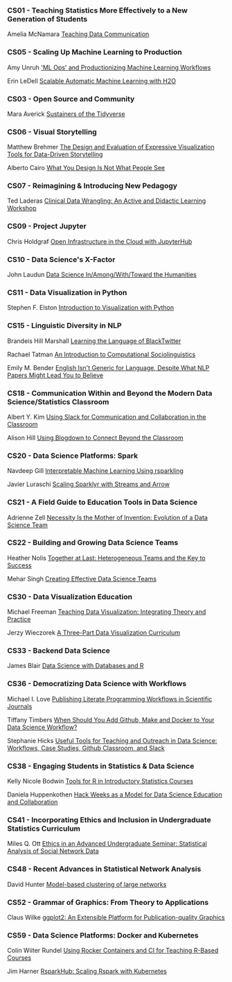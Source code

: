 ### CS01 - Teaching Statistics More Effectively to a New Generation of Students
Amelia McNamara [Teaching Data Communication](https://www.amelia.mn/TeachingDataCommunication.pdf)

### CS05 - Scaling Up Machine Learning to Production
Amy Unruh ['ML Ops' and Productionizing Machine Learning Workflows](https://storage.googleapis.com/amy-jo/talks/SDSS19.pdf)

Erin LeDell [Scalable Automatic Machine Learning with H2O](https://github.com/h2oai/h2o-meetups/blob/master/2019_05_30_SDSS_H2O_AutoML/h2o_automl_sdss_may2019.pdf)

### CS03 - Open Source and Community
Mara Averick [Sustainers of the Tidyverse](https://github.com/batpigandme/sdss-2019/blob/master/maverick_sustiners_of_the_tidyverse_sdss.pdf)


### CS06 - Visual Storytelling
Matthew Brehmer [The Design and Evaluation of Expressive Visualization Tools for Data-Driven Storytelling](https://mattbrehmer.github.io/talks/sdss190530/)

Alberto Cairo [What You Design Is Not What People See](https://www.dropbox.com/s/nqhl6w9ey3jgnwe/SDSS2019_SHORT.pdf?dl=0)

### CS07 - Reimagining & Introducing New Pedagogy
Ted Laderas [Clinical Data Wrangling: An Active and Didactic Learning Workshop](https://github.com/laderast/clinical_data_wrangling/blob/master/docs/cdw_laderas.pptx)


### CS09 - Project Jupyter
Chris Holdgraf [Open Infrastructure in the Cloud with JupyterHub](https://speakerdeck.com/choldgraf/open-infrastructure-in-the-cloud-with-jupyterhub)

### CS10 - Data Science's X-Factor
John Laudun [Data Science In/Among/With/Toward the Humanities](https://github.com/johnlaudun/SDSS2019/blob/master/paper-slides.pdf)

### CS11 - Data Visualization in Python
Stephen F. Elston [Introduction to Visualization with Python](https://github.com/StephenElston/SDSS2019VisualizatonW_Python/blob/master/DataVisualizationW_Python.pdf)


### CS15 - Linguistic Diversity in NLP
Brandeis Hill Marshall [Learning the Language of BlackTwitter](https://docs.wixstatic.com/ugd/d6aa46_703f0dd9b71a4cd6b0b678947d11b489.pdf)

Rachael Tatman [An Introduction to Computational Sociolinguistics](http://www.rctatman.com/files/Tatman_2019_CompSocio.pdf)

Emily M. Bender [English Isn't Generic for Language, Despite What NLP Papers Might Lead You to Believe](http://faculty.washington.edu/ebender/papers/Bender-SDSS-2019.pdf)

### CS18 - Communication Within and Beyond the Modern Data Science/Statistics Classroom

Albert Y. Kim [Using Slack for Communication and Collaboration in the Classroom](http://rudeboybert.rbind.io/talk/2019-05-30_SDSS.pdf)

Alison Hill [Using Blogdown to Connect Beyond the Classroom](https://alison.netlify.com/sdss-blogdown/#1)



### CS20 - Data Science Platforms: Spark
Navdeep Gill [Interpretable Machine Learning Using rsparkling](https://github.com/navdeep-G/sdss-2019/blob/master/presentation/sdss_rsparkling_mli_2019.pdf)

Javier Luraschi [Scaling Sparklyr with Streams and Arrow](http://rpubs.com/jluraschi/sdss-2019-spark)


### CS21 - A Field Guide to Education Tools in Data Science
Adrienne Zell [Necessity Is the Mother of Invention: Evolution of a Data Science Team](https://drive.google.com/file/d/0B-WWS1eiVBKmVVFRUjhSbF80bjRRTnZhMmxIUjVaSVphSk9Z/view)

### CS22 - Building and Growing Data Science Teams
Heather Nolis [Together at Last: Heterogeneous Teams and the Key to Success](http://bit.ly/tmo-sdss )

Mehar Singh [Creating Effective Data Science Teams](https://http://ow.ly/9e8n50uu9rd)


### CS30 - Data Visualization Education
Michael Freeman [Teaching Data Visualization: Integrating Theory and Practice](https://docs.google.com/presentation/d/1dO5mMqm3GTi8R-svr-QKbs81uaury0rlgIvZZg-SHcY/edit#slide=id.g199dea81af_1_0)

Jerzy Wieczorek [A Three-Part Data Visualization Curriculum](https://github.com/civilstat/SDSS-2019-DatavizEd/blob/master/slides/SDSS_Slides.pdf)

### CS33 - Backend Data Science
James Blair [Data Science with Databases and R](https://github.com/blairj09/dbds)

### CS36 - Democratizing Data Science with Workflows
Michael I. Love [Publishing Literate Programming Workflows in Scientific Journals](https://docs.google.com/presentation/d/1qFUgYpHDmy68-oaaWS196zrsACtiyj2C65GZAjDDyNs/edit#slide=id.p)

Tiffany Timbers [When Should You Add Github, Make and Docker to Your Data Science Workflow?](https://workflows-for-all.github.io/sdss-2019/workflows_democratize_complex_projects/workflows_democratize_complex_projects.html#1)

Stephanie Hicks [Useful Tools for Teaching and Outreach in Data Science: Workflows, Case Studies, Github
Classroom, and Slack](https://speakerdeck.com/stephaniehicks/useful-tools-for-teaching-and-outreach-in-data-science)

### CS38 - Engaging Students in Statistics & Data Science
Kelly Nicole Bodwin [Tools for R in Introductory Statistics Courses](https://github.com/kbodwin/Talks-and-Presentations/tree/master/SDSS_2019)

Daniela Huppenkothen [Hack Weeks as a Model for Data Science Education and Collaboration](https://github.com/dhuppenkothen/sdss-talk/blob/master/dhuppenkothen_sdss_talk.pdf)


### CS41 - Incorporating Ethics and Inclusion in Undergraduate Statistics Curriculum
Miles Q. Ott [Ethics in an Advanced Undergraduate Seminar: Statistical Analysis of Social Network Data](http://www.science.smith.edu/~mott/SDSS2019.html)

### CS48 - Recent Advances in Statistical Network Analysis
David Hunter [Model-based clustering of large networks](http://personal.psu.edu/drh20/papers/HunterSDSS2019.pdf)


### CS52 - Grammar of Graphics: From Theory to Applications

Claus Wilke [ggplot2: An Extensible Platform for Publication-quality Graphics](https://www.slideshare.net/ClausWilke/ggplot2-an-extensible-platform-for-publicationquality-graphics)

### CS59 - Data Science Platforms: Docker and Kubernetes

Colin Wiiter Rundel [Using Rocker Containers and CI for Teaching R-Based Courses](https://github.com/rundel/Presentations/blob/master/SDSS2019/rocker.pdf)

Jim Harner [RsparkHub: Scaling Rspark with Kubernetes](https://github.com/jharner/SDSS2019ldocker-k8s/blob/master/docker-k8s.pdf)


